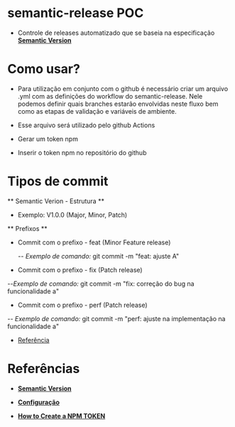 # semantic-release POC
- Controle de releases automatizado que se baseia na especificação **[Semantic Version](https://semver.org/)**

# Como usar?

- Para utilização em conjunto com o github é necessário criar um arquivo .yml com as definições do workflow do semantic-release. Nele podemos definir quais branches estarão envolvidas neste fluxo bem como as etapas de validação e variáveis de ambiente.

- Esse arquivo será utilizado pelo github Actions 
- Gerar um token npm 
- Inserir o token npm no repositório do github

# Tipos de commit

** Semantic Verion - Estrutura ** 

 - Exemplo: V1.0.0 (Major, Minor, Patch)

** Prefixos **
- Commit com o prefixo - feat (Minor Feature release)

    -- *Exemplo de comando:*  git commit -m "feat: ajuste A"

- Commit com o prefixo - fix (Patch release)

--*Exemplo de comando:* git commit -m "fix: correção do bug na funcionalidade a"

	
- Commit com o prefixo - perf (Patch release)

-- *Exemplo de comando:* git commit -m "perf: ajuste na implementação na funcionalidade a"


- [Referência](https://github.com/semantic-release/semantic-release/blob/master/docs/recipes/distribution-channels.md#publishing-on-distribution-channels)

# Referências

- **[Semantic Version](https://semver.org/)**

- **[Configuração](https://github.com/semantic-release/semantic-release/blob/master/docs/usage/configuration.md)**

- **[How to Create a NPM TOKEN](https://docs.npmjs.com/creating-and-viewing-authentication-tokens)**
